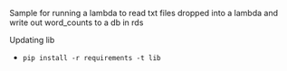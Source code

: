 Sample for running a lambda to read txt files dropped into a lambda and write out word_counts to a db in rds

Updating lib
- `pip install -r requirements -t lib`
